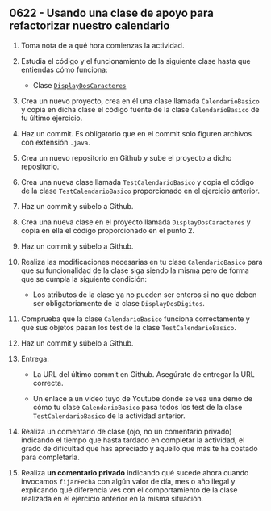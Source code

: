 ## 0622 - Usando una clase de apoyo para refactorizar nuestro calendario

1. Toma nota de a qué hora comienzas la actividad.

2. Estudia el código y el funcionamiento de la siguiente clase hasta que entiendas cómo funciona: 

    - Clase [`DisplayDosCaracteres`](https://gist.github.com/miguelbayon/ba97e02e27fa64764bdd9da1a208b433)
  
3. Crea un nuevo proyecto, crea en él una clase llamada `CalendarioBasico` y copia en dicha clase el código fuente de la clase `CalendarioBasico` de tu último ejercicio. 

4. Haz un commit. Es obligatorio que en el commit solo figuren archivos con extensión `.java`.

9. Crea un nuevo repositorio en Github y sube el proyecto a dicho repositorio.

5. Crea una nueva clase llamada `TestCalendarioBasico` y copia el código de la clase `TestCalendarioBasico` proporcionado en el ejercicio anterior.

6. Haz un commit y súbelo a Github.

5. Crea una nueva clase en el proyecto llamada `DisplayDosCaracteres` y copia en ella el código proporcionado en el punto 2.

6. Haz un commit y súbelo a Github.

2. Realiza las modificaciones necesarias en tu clase `CalendarioBasico` para que su funcionalidad de la clase siga siendo la misma pero de forma que se cumpla la siguiente condición:

    - Los atributos de la clase ya no pueden ser enteros si no que deben ser obligatoriamente de la clase `DisplayDosDigitos`.
  
3. Comprueba que la clase `CalendarioBasico` funciona correctamente y que sus objetos pasan los test de la clase `TestCalendarioBasico`.

8. Haz un commit y súbelo a Github.

7. Entrega:

    * La URL del último commit en Github. Asegúrate de entregar la URL correcta.
    
    * Un enlace a un vídeo tuyo de Youtube donde se vea una demo de cómo tu clase `CalendarioBasico` pasa todos los test de la clase `TestCalendarioBasico` de la actividad anterior.

8. Realiza un comentario de clase (ojo, no un comentario privado) indicando el tiempo que hasta tardado en completar la actividad, el grado de dificultad que has apreciado y aquello que más te ha costado para completarla.

9. Realiza __un comentario privado__ indicando qué sucede ahora cuando invocamos `fijarFecha` con algún valor de día, mes o año ilegal y explicando qué diferencia ves con el comportamiento de la clase realizada en el ejercicio anterior en la misma situación.
